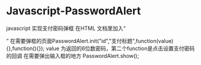 # Javascript-PasswordAlert
javascript 实现支付密码弹框
在HTML 文档里加入“<div id="id"></div>”
在需要弹框的页面PasswordAlert.init("id","支付标题",function(value){},function(){}); value 为返回的6位数密码，第二个function是点击设置支付密码的回调
在需要弹出输入框的地方 PasswordAlert.show();
